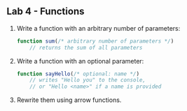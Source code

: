 ## Lab 4 - Functions

1. Write a function with an arbitrary number of parameters:
	```js
	function sum(/* arbitrary number of parameters */)
		// returns the sum of all parameters
	```

1. Write a function with an optional parameter:
	```js
	function sayHello(/* optional: name */)
		// writes "Hello you" to the console,
		// or "Hello <name>" if a name is provided
	```

1. Rewrite them using arrow functions.